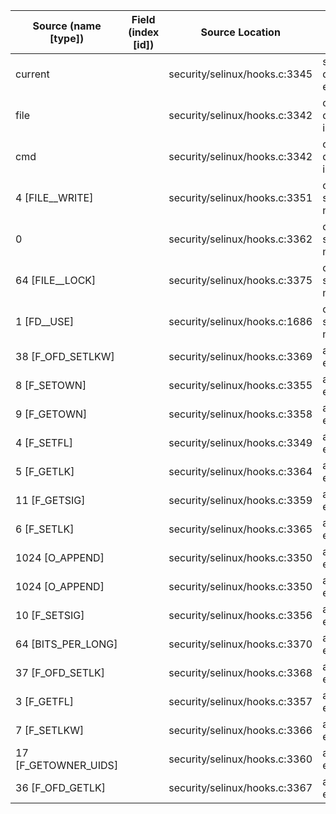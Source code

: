 | Source (name [type]) | Field (index [id]) | Source Location               | Label at Source             |
|----------------------|--------------------|-------------------------------|-----------------------------|
| current              |                    | security/selinux/hooks.c:3345 | subject, dynamic, external  |
| file                 |                    | security/selinux/hooks.c:3342 | object, dynamic, input      |
| cmd                  |                    | security/selinux/hooks.c:3342 | operation, dynamic, input   |
| 4 [FILE__WRITE]      |                    | security/selinux/hooks.c:3351 | operation, static, mediator |
| 0                    |                    | security/selinux/hooks.c:3362 | operation, static, mediator |
| 64 [FILE__LOCK]      |                    | security/selinux/hooks.c:3375 | operation, static, mediator |
| 1 [FD__USE]          |                    | security/selinux/hooks.c:1686 | operation, static, mediator |
| 38 [F_OFD_SETLKW]    |                    | security/selinux/hooks.c:3369 | all, static, external       |
| 8 [F_SETOWN]         |                    | security/selinux/hooks.c:3355 | all, static, external       |
| 9 [F_GETOWN]         |                    | security/selinux/hooks.c:3358 | all, static, external       |
| 4 [F_SETFL]          |                    | security/selinux/hooks.c:3349 | all, static, external       |
| 5 [F_GETLK]          |                    | security/selinux/hooks.c:3364 | all, static, external       |
| 11 [F_GETSIG]        |                    | security/selinux/hooks.c:3359 | all, static, external       |
| 6 [F_SETLK]          |                    | security/selinux/hooks.c:3365 | all, static, external       |
| 1024 [O_APPEND]      |                    | security/selinux/hooks.c:3350 | all, static, external       |
| 1024 [O_APPEND]      |                    | security/selinux/hooks.c:3350 | all, static, external       |
| 10 [F_SETSIG]        |                    | security/selinux/hooks.c:3356 | all, static, external       |
| 64 [BITS_PER_LONG]   |                    | security/selinux/hooks.c:3370 | all, static, external       |
| 37 [F_OFD_SETLK]     |                    | security/selinux/hooks.c:3368 | all, static, external       |
| 3 [F_GETFL]          |                    | security/selinux/hooks.c:3357 | all, static, external       |
| 7 [F_SETLKW]         |                    | security/selinux/hooks.c:3366 | all, static, external       |
| 17 [F_GETOWNER_UIDS] |                    | security/selinux/hooks.c:3360 | all, static, external       |
| 36 [F_OFD_GETLK]     |                    | security/selinux/hooks.c:3367 | all, static, external       |



